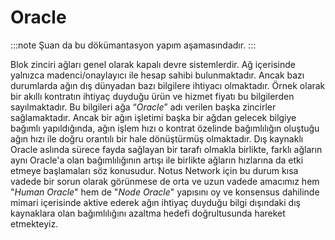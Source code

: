 # Oracle

:::note
Şuan da bu dökümantasyon yapım aşamasındadır.
:::

Blok zinciri ağları genel olarak kapalı devre sistemlerdir. Ağ içerisinde yalnızca madenci/onaylayıcı ile hesap sahibi bulunmaktadır. Ancak bazı durumlarda ağın dış dünyadan bazı bilgilere ihtiyacı olmaktadır. Örnek olarak bir akıllı kontratın ihtiyaç duyduğu ürün ve hizmet fiyatı bu bilgilerden sayılmaktadır. Bu bilgileri ağa “_Oracle_” adı verilen başka zincirler sağlamaktadır. Ancak bir ağın işletimi başka bir ağdan gelecek bilgiye bağımlı yapıldığında, ağın işlem hızı o kontrat özelinde bağımlılığın oluştuğu ağın hızı ile doğru orantılı bir hale dönüştürmüş olmaktadır. Dış kaynaklı Oracle aslında sürece fayda sağlayan bir tarafı olmakla birlikte, farklı ağların aynı Oracle'a olan bağımlılığının artışı ile birlikte ağların hızlarına da etki etmeye başlamaları söz konusudur. Notus Network için bu durum kısa vadede bir sorun olarak görünmese de orta ve uzun vadede amacımız hem "_Human Oracle_" hem de "_Node Oracle_" yapısını oy ve konsensus dahilinde mimari içerisinde aktive ederek ağın ihtiyaç duyduğu bilgi dışındaki dış kaynaklara olan bağımlılığını azaltma hedefi doğrultusunda hareket etmekteyiz.
